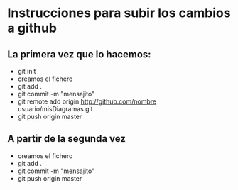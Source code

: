 # Instrucciones para subir los cambios a github

## La primera vez que lo hacemos:

- git init
- creamos el fichero
- git add .
- git commit -m "mensajito"
- git remote add origin http://github.com/nombre usuario/misDiagramas.git
- git push origin master


## A partir de la segunda vez
- creamos el fichero
- git add .
- git commit -m "mensajito"
- git push origin master